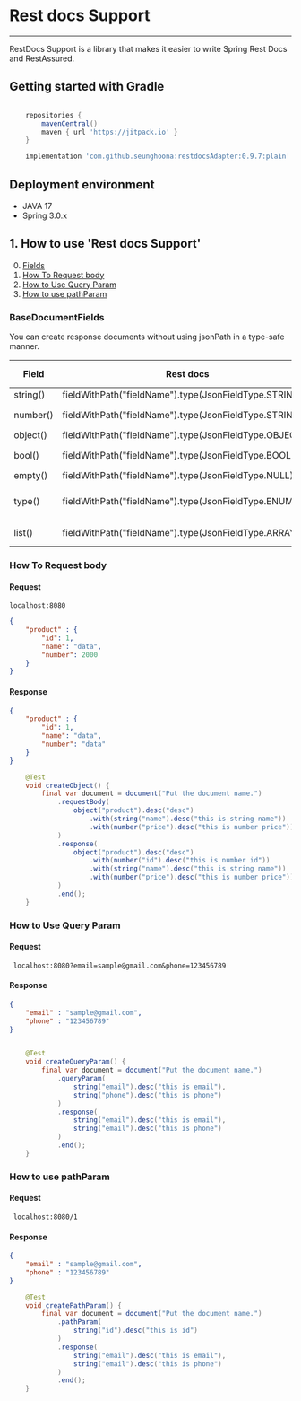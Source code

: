 # Rest docs Support

---

RestDocs Support is a library that makes it easier to write Spring Rest Docs and RestAssured.



## Getting started with Gradle

```groovy

    repositories {
        mavenCentral()
        maven { url 'https://jitpack.io' }
    }

    implementation 'com.github.seunghoona:restdocsAdapter:0.9.7:plain'

```

## Deployment environment

- JAVA 17
- Spring 3.0.x




## 1. How to use 'Rest docs Support'
0. [Fields](#basedocumentfields)
1. [How To Request body](#how-to-request-body)
2. [How to Use Query Param](#how-to-use-query-param-)
3. [How to use pathParam](#how-to-use-pathparam-)





### BaseDocumentFields

You can create response documents without using jsonPath in a type-safe manner.

| Field    | Rest docs                                               | Java Type         |
|----------|---------------------------------------------------------|-------------------|
| string() | fieldWithPath("fieldName").type(JsonFieldType.STRING)   | String            |
| number() | fieldWithPath("fieldName").type(JsonFieldType.STRING)   | Long, Integer     |
| object() | fieldWithPath("fieldName").type(JsonFieldType.OBJECT)   | Object            |
| bool()   | fieldWithPath("fieldName").type(JsonFieldType.BOOLEAN)  | true, false       |
| empty()  | fieldWithPath("fieldName").type(JsonFieldType.NULL)     | null              |
| type()   | fieldWithPath("fieldName").type(JsonFieldType.ENUM)     | This is enum type |
| list()   | fieldWithPath("fieldName").type(JsonFieldType.ARRAY)    | List, Set         |


### How To Request body

#### Request

```text
localhost:8080
```

```json
{
    "product" : {
        "id": 1, 
        "name": "data", 
        "number": 2000
    }
}
```

#### Response 
```json
{
    "product" : {
        "id": 1, 
        "name": "data", 
        "number": "data"
    }
}
```

```java
    @Test
    void createObject() {
        final var document = document("Put the document name.")
            .requestBody(
                object("product").desc("desc")
                    .with(string("name").desc("this is string name"))
                    .with(number("price").desc("this is number price"))
            )
            .response(
                object("product").desc("desc")
                    .with(number("id").desc("this is number id"))
                    .with(string("name").desc("this is string name"))
                    .with(number("price").desc("this is number price"))
            )
            .end();
    }

```


### How to Use Query Param 
#### Request

```text
 localhost:8080?email=sample@gmail.com&phone=123456789
```

#### Response
```json
{
    "email" : "sample@gmail.com",
    "phone" : "123456789"
}
```

```java

    @Test
    void createQueryParam() {
        final var document = document("Put the document name.")
            .queryParam(
                string("email").desc("this is email"),
                string("phone").desc("this is phone")
            )
            .response(
                string("email").desc("this is email"),
                string("email").desc("this is phone")
            )
            .end();
    }

```

### How to use pathParam 

#### Request

```text
 localhost:8080/1
```

#### Response
```json
{
    "email" : "sample@gmail.com",
    "phone" : "123456789"
}
```

```java
    @Test
    void createPathParam() {
        final var document = document("Put the document name.")
            .pathParam(
                string("id").desc("this is id")
            )
            .response(
                string("email").desc("this is email"),
                string("email").desc("this is phone")
            )
            .end();
    }
```